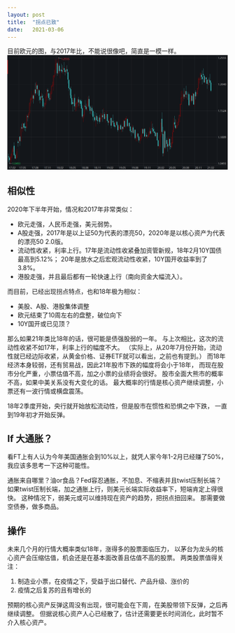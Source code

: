 ```yaml
---
layout: post
title:  "拐点已致"
date:   2021-03-06
---
```


目前欧元的图，与2017年比，不能说很像吧，简直是一模一样。
![EURO](/images/210306EURO.PNG)

## 相似性
2020年下半年开始，情况和2017年非常类似：
* 欧元走强，人民币走强，美元弱势。
* A股走强，2017年是以上证50为代表的漂亮50，2020年是以核心资产为代表的漂亮50 2.0版。
* 流动性收紧，利率上行。17年是流动性收紧叠加资管新规，18年2月10Y国债最高到5.12%；
20年是放水之后宏观流动性收紧，10Y国开收益率到了3.8%。
* 港股走强，并且最后都有一轮快速上行（南向资金大幅流入）。

而目前，已经出现拐点特点，也和18年极为相似：
* 美股、A股、港股集体调整
* 欧元结束了10周左右的盘整，破位向下
* 10Y国开或已见顶？

那么如果21年类比18年的话，很可能是债强股弱的一年。
与上次相比，这次的流动性收紧不如17年，利率上行的幅度不大。
（实际上，从20年7月份开始，流动性就已经边际收紧，从黄金价格、证券ETF就可以看出，之前也有提到。）
而18年经济本身较弱，还有贸易战，因此21年股市下跌的幅度将会小于18年，
而现在股市分化严重，小票估值不高，加之小票的业绩将会很好。
股市全面大熊市的概率不高，如果中美关系没有大变化的话。
最大概率的行情是核心资产继续调整，小票还有一波行情或横盘震荡。

18年2季度开始，央行就开始放松流动性，但是股市在惯性和恐惧之中下跌，
一直到19年初才开始反弹。

## If 大通胀？
看FT上有人认为今年美国通胀会到10%以上，就凭人家今年1-2月已经赚了50%，
我应该多思考一下这种可能性。

通胀来自哪里？油or食品？Fed容忍通胀，不加息、不缩表并且twist压制长端？
如果twist压制长端，加之通胀上行，则美元长端实际收益率下，短端肯定上得很快。
这种情况下，弱美元或可以维持现在资产的趋势，把拐点扭回来。
那需要做空债券，做多商品。

## 操作
未来几个月的行情大概率类似18年，涨得多的股票面临压力，
以茅台为龙头的核心资产会压缩估值，机会还是在基本面改善且估值不高的股票。
两类股票值得关注：
1. 制造业小票，在疫情之下，受益于出口替代、产品升级、涨价的
2. 疫情之后复苏的且有增长的

预期的核心资产反弹这周没有出现，很可能会在下周，在美股带领下反弹，之后再继续调整。
但据说核心资产人心已经散了，估计还需要更长时间消化，此时暂不介入核心资产。


